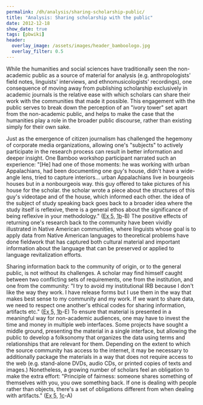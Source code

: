 ```yaml
---
permalink: /dh/analysis/sharing-scholarship-public/
title: "Analysis: Sharing scholarship with the public"
date: 2012-12-18
show_date: true
tags: [pbwiki]
header:
  overlay_image: /assets/images/header_bamboologo.jpg
  overlay_filter: 0.5
---
```

<p>While the humanities and social sciences have traditionally seen the non-academic public as a source of material for analysis (e.g. anthropologists' field notes, linguists' interviews, and ethnomusicologists' recordings), one consequence of moving away from publishing scholarship exclusively in academic journals is the relative ease with which scholars can share their work with the communities that made it possible. This engagement with the public serves to break down the perception of an "ivory tower" set apart from the non-academic public, and helps to make the case that the humanities play a role in the broader public discourse, rather than existing simply for their own sake.</p>
<p>Just as the emergence of citizen journalism has challenged the hegemony of corporate media organizations, allowing one's "subjects" to actively participate in the research process can result in better information and deeper insight. One Bamboo workshop participant narrated such an experience: "[He] had one of those moments: he was working with urban Appalachians, had been documenting one guy's house, didn't have a wide-angle lens, tried to capture interiors... urban Appalachians live in bourgeois houses but in a nonbourgeois way. this guy offered to take pictures of his house for the scholar. the scholar wrote a piece about the structures of this guy's videotape and of the house, which informed each other. the idea of the subject of study speaking back goes back to a broader idea where the study itself is reflexive, there is a general ethos about the significance of being reflexive in your methodology." (<span class="glossary-term" title="Unpacking the Uncommon: " what="" discrete="" practices="" are="" involved="" in="" these="" themes="" outstanding="" issues="" need="" to="" be="" addressed="" regards=""><abbr title="Unpacking the Uncommon: " what="" discrete="" practices="" are="" involved="" in="" these="" themes="" outstanding="" issues="" need="" to="" be="" addressed="" regards="">Ex 5</abbr></span>, <span class="glossary-term" title="Workshop 1b (Chicago; May 15-17, 2008), Understanding Arts and Humanities Scholarship, brought together interested parties from across the globe to discuss how they work, what challenges they face, and how Bamboo could make their jobs easier."><abbr title="Workshop 1b (Chicago; May 15-17, 2008), Understanding Arts and Humanities Scholarship, brought together interested parties from across the globe to discuss how they work, what challenges they face, and how Bamboo could make their jobs easier.">1b</abbr></span>-B) The positive effects of returning one's research back to the community have been vividly illustrated in Native American communities, where linguists whose goal is to apply data from Native American languages to theoretical problems have done fieldwork that has captured both cultural material and important information about the language that can be preserved or applied to language revitalization efforts.</p>
<p>Sharing information back to the community of origin, or to the general public, is not without its challenges. A scholar may find himself caught between two conflicting sets of requirements, one from the institution, and one from the community: "I try to avoid my institutional IRB because I don't like the way they work. I have release forms but I use them in the way that makes best sense to my community and my work. If we want to share data, we need to respect one another's ethical codes for sharing information, artifacts etc." (<span class="glossary-term" title="Unpacking the Uncommon: " what="" discrete="" practices="" are="" involved="" in="" these="" themes="" outstanding="" issues="" need="" to="" be="" addressed="" regards=""><abbr title="Unpacking the Uncommon: " what="" discrete="" practices="" are="" involved="" in="" these="" themes="" outstanding="" issues="" need="" to="" be="" addressed="" regards="">Ex 5</abbr></span>, <span class="glossary-term" title="Workshop 1b (Chicago; May 15-17, 2008), Understanding Arts and Humanities Scholarship, brought together interested parties from across the globe to discuss how they work, what challenges they face, and how Bamboo could make their jobs easier."><abbr title="Workshop 1b (Chicago; May 15-17, 2008), Understanding Arts and Humanities Scholarship, brought together interested parties from across the globe to discuss how they work, what challenges they face, and how Bamboo could make their jobs easier.">1b</abbr></span>-E) To ensure that material is presented in a meaningful way for non-academic audiences, one may have to invest the time and money in multiple web interfaces. Some projects have sought a middle ground, presenting the material in a single interface, but allowing the public to develop a folksonomy that organizes the data using terms and relationships that are relevant for them. Depending on the extent to which the source community has access to the internet, it may be necessary to additionally package the materials in a way that does not require access to the web (e.g. stand-alone DVDs, audio CDs, or printed copies of texts and images.) Nonetheless, a growing number of scholars feel an obligation to make the extra effort: "Principle of fairness: someone shares something of themselves with you, you owe something back. If one is dealing with people rather than objects, there's a set of obligations different from when dealing with artifacts." (<span class="glossary-term" title="Unpacking the Uncommon: " what="" discrete="" practices="" are="" involved="" in="" these="" themes="" outstanding="" issues="" need="" to="" be="" addressed="" regards=""><abbr title="Unpacking the Uncommon: " what="" discrete="" practices="" are="" involved="" in="" these="" themes="" outstanding="" issues="" need="" to="" be="" addressed="" regards="">Ex 5</abbr></span>, <span class="glossary-term" title="Workshop 1c (Paris; June 9-11, 2008), Understanding Arts and Humanities Scholarship, brought together interested parties from across the globe to discuss how they work, what challenges they face, and how Bamboo could make their jobs easier."><abbr title="Workshop 1c (Paris; June 9-11, 2008), Understanding Arts and Humanities Scholarship, brought together interested parties from across the globe to discuss how they work, what challenges they face, and how Bamboo could make their jobs easier.">1c</abbr></span>-A)</p>
